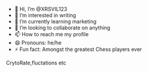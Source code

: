 - 👋 Hi, I’m @XRSVIL123
- 👀 I’m interested in writing
- 🌱 I’m currently learning marketing
- 💞️ I’m looking to collaborate on anything
- 📫 How to reach me my profile
- 😄 Pronouns: he/he
- ⚡ Fun fact: Amongst the greatest Chess players ever

<!---
XRSVIL123/XRSVIL123 is a ✨ special ✨ repository because its `README.md` (this file) appears on your GitHub profile.
You can click the Preview link to take a look at your changes.
--->CrytoRate,fluctations etc
